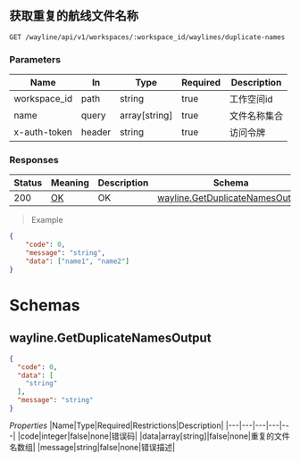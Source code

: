 ## 获取重复的航线文件名称

<a id="opIdwayline-get-duplicate-names"></a>


`GET /wayline/api/v1/workspaces/:workspace_id/waylines/duplicate-names`

<h3 id="获取重复的航线文件名称-parameters">Parameters</h3>

|Name|In|Type|Required|Description|
|---|---|---|---|---|
|workspace_id|path|string|true|工作空间id|
|name|query|array[string]|true|文件名称集合|
|x-auth-token|header|string|true|访问令牌|



<h3 id="获取重复的航线文件名称-responses">Responses</h3>

|Status|Meaning|Description|Schema|
|---|---|---|---|
|200|[OK](https://tools.ietf.org/html/rfc7231#section-6.3.1)|OK|[wayline.GetDuplicateNamesOutput](#schemawayline.getduplicatenamesoutput)|

> Example
```json
{
    "code": 0,
    "message": "string",
    "data": ["name1", "name2"]
}
```
# Schemas
<h2 id="tocS_wayline.GetDuplicateNamesOutput">wayline.GetDuplicateNamesOutput</h2>
<!-- backwards compatibility -->
<a id="schemawayline.getduplicatenamesoutput"></a>
<a id="schema_wayline.GetDuplicateNamesOutput"></a>
<a id="tocSwayline.getduplicatenamesoutput"></a>
<a id="tocswayline.getduplicatenamesoutput"></a>

```json
{
  "code": 0,
  "data": [
    "string"
  ],
  "message": "string"
}

```

*Properties*
|Name|Type|Required|Restrictions|Description|
|---|---|---|---|---|
|code|integer|false|none|错误码|
|data|array[string]|false|none|重复的文件名数组|
|message|string|false|none|错误描述|